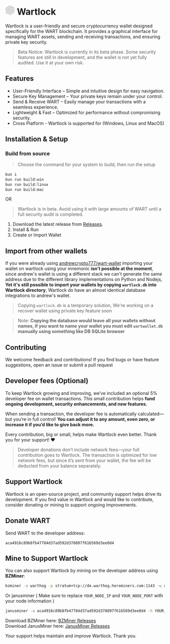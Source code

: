 # <img src="resources/wartlock_logo.png" width="30" height="30"> Wartlock
Wartlock is a user-friendly and secure cryptocurrency wallet designed specifically for the WART blockchain. It provides a graphical interface for managing WART assets, sending and receiving transactions, and ensuring private key security.

> Beta Notice: Wartlock is currently in its beta phase. Some security features are still in development, and the wallet is not yet fully audited. Use it at your own risk.

## Features
- User-Friendly Interface – Simple and intuitive design for easy navigation.
- Secure Key Management – Your private keys remain under your control.
- Send & Receive WART – Easily manage your transactions with a seamless experience.
- Lightweight & Fast – Optimized for performance without compromising security.
- Cross Platform - Wartlock is supported for (Windows, Linux and MacOS)

## Installation & Setup
### Build from source
> Choose the command for your system to build, then run the setup
```
bun i
bun run build:win
bun run build:linux
bun run build:mac
```
OR

> Wartlock is in beta. Avoid using it with large amounts of WART until a full security audit is completed.
1. Download the latest release from [Releases](https://github.com/riven-labs/Wartlock/releases).
2. Install & Run
3. Create or Import Wallet

## Import from other wallets
If you were already using [andrewcrypto777/wart-wallet](https://github.com/andrewcrypto777/wart-wallet) importing your wallet on wartlock using your mnemonic **isn't possible at the moment**, since andrew's wallet is using a different stack we can't generate the same address due to the different library implementations on Python and Nodejs, **Yet it's still possible to import your wallets by copying `wartlock.db` into Wartlock directory**, Wartlock do have an almost identical database integrations to andrew's wallet.
> Copying `wartlock.db` is a temporary solution, We're working on a recover wallet using private key feature soon

> Note: **Copying the database would leave all your wallets without names, if you want to name your wallet you must edit `wartwallet.db` manually using something like DB SQLite browser**

## Contributing
We welcome feedback and contributions! If you find bugs or have feature suggestions, open an issue or submit a pull request

## Developer fees (Optional)
To keep Wartlock growing and improving, we’ve included an optional 5% developer fee on wallet transactions. This small contribution helps **fund ongoing development, security enhancements, and new features.**

When sending a transaction, the developer fee is automatically calculated—but you’re in full control! **You can adjust it to any amount, even zero, or increase it if you’d like to give back more.**

Every contribution, big or small, helps make Wartlock even better. Thank you for your support! ❤️
> Developer donations don’t include network fees—your full contribution goes to Wartlock. The transaction is optimized for low network fees, but since it’s sent from your wallet, the fee will be deducted from your balance separately.

## Support Wartlock  

Wartlock is an open-source project, and community support helps drive its development. If you find value in Wartlock and would like to contribute, consider donating or mining to support ongoing improvements.  

## Donate WART  
Send WART to the developer address:  
```
aca4916c89b8fb47784d37ad592d378897f616569d3ee0d4
```

## Mine to Support Wartlock  
You can also support Wartlock by mining on the developer address using **BZMiner**:  
```bash
bzminer -a warthog -p stratum+tcp://de.warthog.herominers.com:1143 -w aca4916c89b8fb47784d37ad592d378897f616569d3ee0d4.donation --nc 1
```

Or janusminer ( Make sure to replace `YOUR_NODE_IP` and `YOUR_NODE_PORT` with your node information )
```bash
janusminer -a aca4916c89b8fb47784d37ad592d378897f616569d3ee0d4 -h YOUR_NODE_IP -p YOUR_NODE_PORT
```

Download BZMiner here: [BZMiner Releases](https://github.com/bzminer/bzminer/releases)  
Download JanusMiner here: [JanusMiner Releases](https://github.com/CoinFuMasterShifu/janusminer/releases)

Your support helps maintain and improve Wartlock. Thank you.
